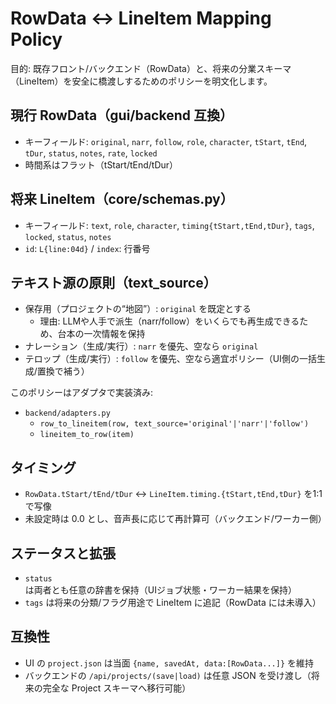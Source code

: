 # RowData ↔ LineItem Mapping Policy

目的: 既存フロント/バックエンド（RowData）と、将来の分業スキーマ（LineItem）を安全に橋渡しするためのポリシーを明文化します。

## 現行 RowData（gui/backend 互換）
- キーフィールド: `original`, `narr`, `follow`, `role`, `character`, `tStart`, `tEnd`, `tDur`, `status`, `notes`, `rate`, `locked`
- 時間系はフラット（tStart/tEnd/tDur）

## 将来 LineItem（core/schemas.py）
- キーフィールド: `text`, `role`, `character`, `timing{tStart,tEnd,tDur}`, `tags`, `locked`, `status`, `notes`
- `id`: `L{line:04d}` / `index`: 行番号

## テキスト源の原則（text_source）
- 保存用（プロジェクトの“地図”）: `original` を既定とする
  - 理由: LLMや人手で派生（narr/follow）をいくらでも再生成できるため、台本の一次情報を保持
- ナレーション（生成/実行）: `narr` を優先、空なら `original`
- テロップ（生成/実行）: `follow` を優先、空なら適宜ポリシー（UI側の一括生成/置換で補う）

このポリシーはアダプタで実装済み:
- `backend/adapters.py`
  - `row_to_lineitem(row, text_source='original'|'narr'|'follow')`
  - `lineitem_to_row(item)`

## タイミング
- `RowData.tStart/tEnd/tDur` ↔ `LineItem.timing.{tStart,tEnd,tDur}` を1:1で写像
- 未設定時は 0.0 とし、音声長に応じて再計算可（バックエンド/ワーカー側）

## ステータスと拡張
- `status` は両者とも任意の辞書を保持（UIジョブ状態・ワーカー結果を保持）
- `tags` は将来の分類/フラグ用途で LineItem に追記（RowData には未導入）

## 互換性
- UI の `project.json` は当面 `{name, savedAt, data:[RowData...]}` を維持
- バックエンドの `/api/projects/(save|load)` は任意 JSON を受け渡し（将来の完全な Project スキーマへ移行可能）

